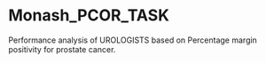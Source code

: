 # Monash_PCOR_TASK
Performance analysis of UROLOGISTS based on Percentage margin positivity for prostate cancer.
